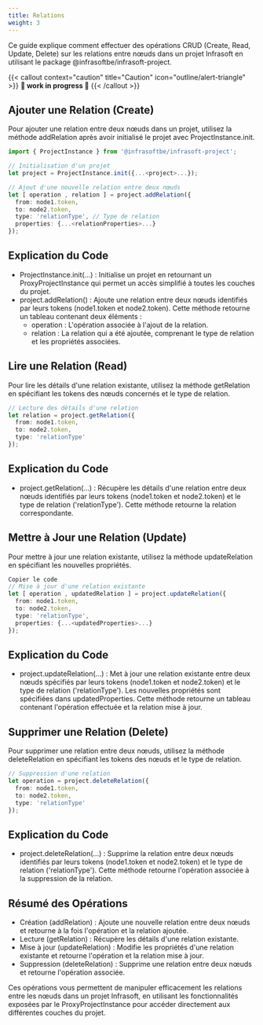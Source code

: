```yaml
---
title: Relations
weight: 3
---
```


Ce guide explique comment effectuer des opérations CRUD (Create, Read, Update, Delete) sur les relations entre nœuds dans un projet Infrasoft en utilisant le package @infrasoftbe/infrasoft-project.

{{< callout context="caution" title="Caution" icon="outline/alert-triangle" >}}
  **🚧 work in progress 🚧**
{{< /callout >}}


## Ajouter une Relation (Create)
Pour ajouter une relation entre deux nœuds dans un projet, utilisez la méthode addRelation après avoir initialisé le projet avec ProjectInstance.init.

```typescript
import { ProjectInstance } from '@infrasoftbe/infrasoft-project';

// Initialisation d'un projet
let project = ProjectInstance.init({...<project>...});

// Ajout d'une nouvelle relation entre deux nœuds
let [ operation , relation ] = project.addRelation({
  from: node1.token,
  to: node2.token,
  type: 'relationType', // Type de relation
  properties: {...<relationProperties>...}
});
```

## Explication du Code
- ProjectInstance.init(...) : Initialise un projet en retournant un ProxyProjectInstance qui permet un accès simplifié à toutes les couches du projet.
- project.addRelation() : Ajoute une relation entre deux nœuds identifiés par leurs tokens (node1.token et node2.token). Cette méthode retourne un tableau contenant deux éléments :
  - operation : L'opération associée à l'ajout de la relation.
  - relation : La relation qui a été ajoutée, comprenant le type de relation et les propriétés associées.

## Lire une Relation (Read)
Pour lire les détails d'une relation existante, utilisez la méthode getRelation en spécifiant les tokens des nœuds concernés et le type de relation.

```typescript
// Lecture des détails d'une relation
let relation = project.getRelation({
  from: node1.token,
  to: node2.token,
  type: 'relationType'
});
```

## Explication du Code
- project.getRelation(...) : Récupère les détails d'une relation entre deux nœuds identifiés par leurs tokens (node1.token et node2.token) et le type de relation ('relationType'). Cette méthode retourne la relation correspondante.

## Mettre à Jour une Relation (Update)

Pour mettre à jour une relation existante, utilisez la méthode updateRelation en spécifiant les nouvelles propriétés.

```typescript
Copier le code
// Mise à jour d'une relation existante
let [ operation , updatedRelation ] = project.updateRelation({
  from: node1.token,
  to: node2.token,
  type: 'relationType',
  properties: {...<updatedProperties>...}
});
```

## Explication du Code

- project.updateRelation(...) : Met à jour une relation existante entre deux nœuds spécifiés par leurs tokens (node1.token et node2.token) et le type de relation ('relationType'). Les nouvelles propriétés sont spécifiées dans updatedProperties. Cette méthode retourne un tableau contenant l'opération effectuée et la relation mise à jour.

## Supprimer une Relation (Delete)

Pour supprimer une relation entre deux nœuds, utilisez la méthode deleteRelation en spécifiant les tokens des nœuds et le type de relation.

```typescript
// Suppression d'une relation
let operation = project.deleteRelation({
  from: node1.token,
  to: node2.token,
  type: 'relationType'
});
```

## Explication du Code

- project.deleteRelation(...) : Supprime la relation entre deux nœuds identifiés par leurs tokens (node1.token et node2.token) et le type de relation ('relationType'). Cette méthode retourne l'opération associée à la suppression de la relation.

## Résumé des Opérations

- Création (addRelation) : Ajoute une nouvelle relation entre deux nœuds et retourne à la fois l'opération et la relation ajoutée.
- Lecture (getRelation) : Récupère les détails d'une relation existante.
- Mise à jour (updateRelation) : Modifie les propriétés d'une relation existante et retourne l'opération et la relation mise à jour.
- Suppression (deleteRelation) : Supprime une relation entre deux nœuds et retourne l'opération associée.

Ces opérations vous permettent de manipuler efficacement les relations entre les nœuds dans un projet Infrasoft, en utilisant les fonctionnalités exposées par le ProxyProjectInstance pour accéder directement aux différentes couches du projet.

